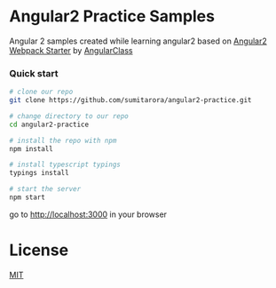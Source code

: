 
# Angular2 Practice Samples

Angular 2 samples created while learning angular2 based on [Angular2 Webpack Starter](https://github.com/AngularClass/angular2-webpack-starter) by  [AngularClass](https://angularclass.com)


### Quick start
```bash
# clone our repo
git clone https://github.com/sumitarora/angular2-practice.git

# change directory to our repo
cd angular2-practice

# install the repo with npm
npm install

# install typescript typings
typings install

# start the server
npm start
```
go to [http://localhost:3000](http://localhost:3000) in your browser

# License
 [MIT](/LICENSE)
